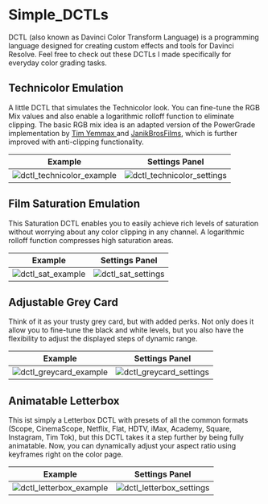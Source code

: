 # Simple_DCTLs

DCTL (also known as Davinci Color Transform Language) is a programming language designed for creating custom effects and tools for Davinci Resolve.
Feel free to check out these DCTLs I made specifically for everyday color grading tasks.

## Technicolor Emulation

A little DCTL that simulates the Technicolor look. You can fine-tune the RGB Mix values and also enable a logarithmic rolloff function to eliminate clipping. 
The basic RGB mix idea is an adapted version of the PowerGrade implementation by [Tim Yemmax
](https://www.youtube.com/watch?v=NlvvBf9UcOk) and [JanikBrosFilms](https://www.youtube.com/watch?v=kXNRtrK3Lx8), which is further improved with anti-clipping functionality.

Example             |  Settings Panel
:-------------------------:|:-------------------------:
![dctl_technicolor_example](https://github.com/mitkunz/Simple_DCTLs/assets/143692878/d0ade95d-f9d3-4692-bb0a-433fe08e6d61)  |  ![dctl_technicolor_settings](https://github.com/mitkunz/Simple_DCTLs/assets/143692878/994dfc80-d3b1-4882-9f82-b22c1bb169fb)


## Film Saturation Emulation

This Saturation DCTL enables you to easily achieve rich levels of saturation without worrying about any color clipping in any channel. A logarithmic rolloff function compresses high saturation areas.

Example             |  Settings Panel
:-------------------------:|:-------------------------:
![dctl_sat_example](https://github.com/mitkunz/Simple_DCTLs/assets/143692878/2f0f4de6-7c4e-4ba4-a24d-84ef9315d2dc)  |  ![dctl_sat_settings](https://github.com/mitkunz/Simple_DCTLs/assets/143692878/f99a52ba-e8b9-432d-bbb9-4ef074522d34)


## Adjustable Grey Card

Think of it as your trusty grey card, but with added perks. Not only does it allow you to fine-tune the black and white levels, but you also have the flexibility to adjust the displayed steps of dynamic range.

Example             |  Settings Panel
:-------------------------:|:-------------------------:
![dctl_greycard_example](https://github.com/mitkunz/Simple_DCTLs/assets/143692878/3e91d563-ef07-47bf-81fa-62ab2e877e90)  |  ![dctl_greycard_settings](https://github.com/mitkunz/Simple_DCTLs/assets/143692878/d8d2118d-ffe5-4e1e-b219-b64cf53387f4)


## Animatable Letterbox

This ist simply a Letterbox DCTL with presets of all the common formats (Scope, CinemaScope, Netflix, Flat, HDTV, iMax, Academy, Square, Instagram, Tim Tok), but this DCTL takes it a step further by being fully animatable. Now, you can dynamically adjust your aspect ratio using keyframes right on the color page.

Example             |  Settings Panel
:-------------------------:|:-------------------------:
![dctl_letterbox_example](https://github.com/mitkunz/Simple_DCTLs/assets/143692878/84f5e9e4-dc0c-49db-9229-7c7790906b5b)  |  ![dctl_letterbox_settings](https://github.com/mitkunz/Simple_DCTLs/assets/143692878/25240d6f-1cdc-4125-987a-7fb4aafa6bc9)

